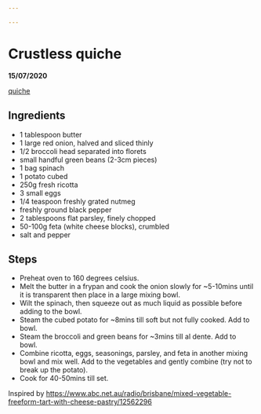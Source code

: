 ```yaml
---

---
```


# Crustless quiche

__15/07/2020__

[quiche](https://shusson.info/assets/quiche.jpg)

## Ingredients
- 1 tablespoon butter
- 1 large red onion, halved and sliced thinly
- 1/2 broccoli head separated into florets
- small handful green beans (2-3cm pieces)
- 1 bag spinach
- 1 potato cubed
- 250g fresh ricotta
- 3 small eggs
- 1/4 teaspoon freshly grated nutmeg
- freshly ground black pepper
- 2 tablespoons flat parsley, finely chopped
- 50-100g feta (white cheese blocks), crumbled
- salt and pepper

## Steps
- Preheat oven to 160 degrees celsius.
- Melt the butter in a frypan and cook the onion slowly for ~5-10mins until it is transparent then place in a large mixing bowl.
- Wilt the spinach, then squeeze out as much liquid as possible before adding to the bowl.
- Steam the cubed potato for ~8mins till soft but not fully cooked. Add to bowl.
- Steam the broccoli and green beans for ~3mins till al dente. Add to bowl.
- Combine ricotta, eggs, seasonings, parsley, and feta in another mixing bowl and mix well. Add to the vegetables and gently combine (try not to break up the potato).
- Cook for 40-50mins till set.

Inspired by https://www.abc.net.au/radio/brisbane/mixed-vegetable-freeform-tart-with-cheese-pastry/12562296
